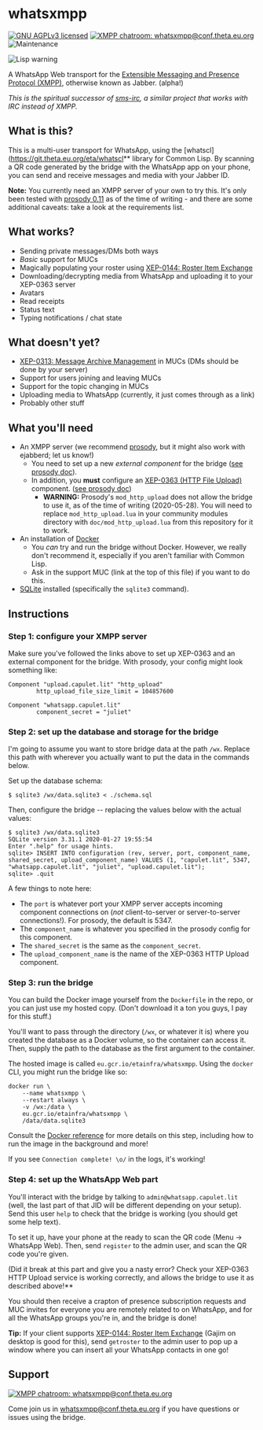# whatsxmpp

[![GNU AGPLv3 licensed](https://www.gnu.org/graphics/agplv3-155x51.png)](https://www.gnu.org/licenses/agpl-3.0.en.html)
[![XMPP chatroom: whatsxmpp@conf.theta.eu.org](https://inverse.chat/badge.svg?room=whatsxmpp@conf.theta.eu.org)](xmpp:whatsxmpp@conf.theta.eu.org?join)
![Maintenance](https://img.shields.io/maintenance/yes/2020.svg)

![Lisp warning](http://www.lisperati.com/lisplogo_warning_256.png)

A WhatsApp Web transport for the [Extensible Messaging and Presence Protocol (XMPP)](https://xmpp.org/), otherwise known as Jabber. (alpha!)

*This is the spiritual successor of [sms-irc](https://git.theta.eu.org/eta/sms-irc), a similar project that works with IRC instead of XMPP.*

## What is this?

This is a multi-user transport for WhatsApp, using the [whatscl](https://git.theta.eu.org/eta/whatscl**
library for Common Lisp. By scanning a QR code generated by the bridge with the WhatsApp
app on your phone, you can send and receive messages and media with your Jabber ID.

**Note:** You currently need an XMPP server of your own to try this. It's only been tested
with [prosody 0.11](https://prosody.im/) as of the time of writing - and there are some
additional caveats: take a look at the requirements list.

## What works?

- Sending private messages/DMs both ways
- *Basic* support for MUCs
- Magically populating your roster using [XEP-0144: Roster Item Exchange](https://xmpp.org/extensions/xep-0144.html)
- Downloading/decrypting media from WhatsApp and uploading it to your XEP-0363 server
- Avatars
- Read receipts
- Status text
- Typing notifications / chat state

## What doesn't yet?

- [XEP-0313: Message Archive Management](https://xmpp.org/extensions/xep-0313.html) in MUCs (DMs should be done by your server)
- Support for users joining and leaving MUCs
- Support for the topic changing in MUCs
- Uploading media to WhatsApp (currently, it just comes through as a link)
- Probably other stuff

## What you'll need

- An XMPP server (we recommend [prosody](https://prosody.im/), but it might also work with ejabberd; let us know!)
  - You need to set up a new *external component* for the bridge ([see prosody doc](https://prosody.im/doc/components)).
  - In addition, you **must** configure an [XEP-0363 (HTTP File Upload)](https://xmpp.org/extensions/xep-0363.html) component. ([see prosody doc](https://modules.prosody.im/mod_http_upload.html))
    - **WARNING:** Prosody's `mod_http_upload` does not allow the bridge to use it, as of the time of writing (2020-05-28). You will need to replace `mod_http_upload.lua` in your community modules directory with `doc/mod_http_upload.lua` from this repository for it to work.
- An installation of [Docker](https://www.docker.com/)
  - You *can* try and run the bridge without Docker. However, we really don't recommend it, especially if you aren't familiar with Common Lisp.
  - Ask in the support MUC (link at the top of this file) if you want to do this.
- [SQLite](https://www.sqlite.org/) installed (specifically the `sqlite3` command).

## Instructions

### Step 1: configure your XMPP server

Make sure you've followed the links above to set up XEP-0363 and an external component for the bridge. With prosody, your config might look something like:

```
Component "upload.capulet.lit" "http_upload"
        http_upload_file_size_limit = 104857600

Component "whatsapp.capulet.lit"
        component_secret = "juliet"
```


### Step 2: set up the database and storage for the bridge

I'm going to assume you want to store bridge data at the path `/wx`. Replace this path
with wherever you actually want to put the data in the commands below.

Set up the database schema:

```
$ sqlite3 /wx/data.sqlite3 < ./schema.sql
```

Then, configure the bridge -- replacing the values below with the actual values:

```
$ sqlite3 /wx/data.sqlite3
SQLite version 3.31.1 2020-01-27 19:55:54
Enter ".help" for usage hints.
sqlite> INSERT INTO configuration (rev, server, port, component_name, shared_secret, upload_component_name) VALUES (1, "capulet.lit", 5347, "whatsapp.capulet.lit", "juliet", "upload.capulet.lit");
sqlite> .quit
```

A few things to note here:

- The `port` is whatever port your XMPP server accepts incoming component connections on (*not* client-to-server or server-to-server connections!). For prosody, the default is 5347.
- The `component_name` is whatever you specified in the prosody config for this component.
- The `shared_secret` is the same as the `component_secret`.
- The `upload_component_name` is the name of the XEP-0363 HTTP Upload component.

### Step 3: run the bridge

You can build the Docker image yourself from the `Dockerfile` in the repo, or you can just
use my hosted copy. (Don't download it a ton you guys, I pay for this stuff.)

You'll want to pass through the directory (`/wx`, or whatever it is) where you created
the database as a Docker volume, so the container can access it. Then, supply the path
to the database as the first argument to the container.

The hosted image is called `eu.gcr.io/etainfra/whatsxmpp`. Using the `docker` CLI,
you might run the bridge like so:

```
docker run \
    --name whatsxmpp \
    --restart always \
    -v /wx:/data \
    eu.gcr.io/etainfra/whatsxmpp \
    /data/data.sqlite3
```

Consult the [Docker reference](https://docs.docker.com/engine/reference/run/) for more details
on this step, including how to run the image in the background and more!

If you see `Connection complete! \o/` in the logs, it's working!

### Step 4: set up the WhatsApp Web part

You'll interact with the bridge by talking to `admin@whatsapp.capulet.lit` (well,
the last part of that JID will be different depending on your setup). Send this user
`help` to check that the bridge is working (you should get some help text).

To set it up, have your phone at the ready to scan the QR code (Menu -> WhatsApp Web).
Then, send `register` to the admin user, and scan the QR code you're given.

(Did it break at this part and give you a nasty error? Check your XEP-0363 HTTP Upload
service is working correctly, and allows the bridge to use it as described above!**

You should then receive a crapton of presence subscription requests and MUC invites
for everyone you are remotely related to on WhatsApp, and for all the WhatsApp groups
you're in, and the bridge is done!

**Tip:** If your client supports [XEP-0144: Roster Item Exchange](https://xmpp.org/extensions/xep-0144.html) (Gajim on desktop is good for this), send `getroster` to the admin user
to pop up a window where you can insert all your WhatsApp contacts in one go!

## Support

[![XMPP chatroom: whatsxmpp@conf.theta.eu.org](https://inverse.chat/badge.svg?room=whatsxmpp@conf.theta.eu.org)](xmpp:whatsxmpp@conf.theta.eu.org?join)

Come join us in [whatsxmpp@conf.theta.eu.org](xmpp:whatsxmpp@conf.theta.eu.org?join) if you
have questions or issues using the bridge.
